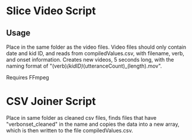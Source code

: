 # Slice Video Script

## Usage
Place in the same folder as the video files. Video files should only contain date and kid ID, and reads from compiledValues.csv, with filename, verb, and onset information. Creates new videos, 5 seconds long, with the naming format of "(verb)_(kidID)_(utteranceCount)_(length).mov".

Requires FFmpeg


# CSV Joiner Script

Place in same folder as cleaned csv files, finds files that have "verbonset_cleaned" in the name and copies the data into a new array, which is then written to the file compiledValues.csv.
